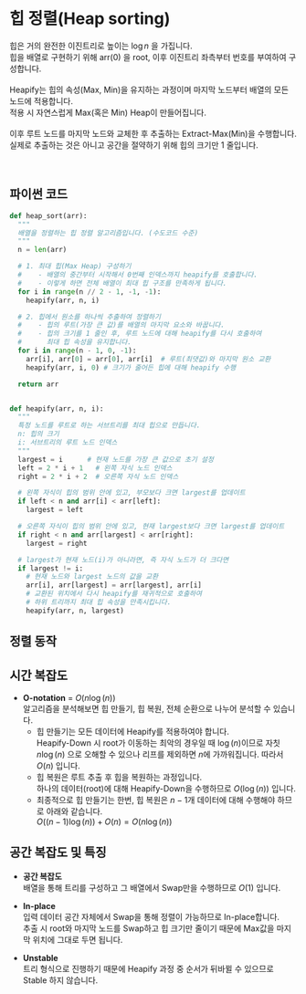# 힙 정렬(Heap sorting)

힙은 거의 완전한 이진트리로 높이는 $\log n$ 을 가집니다.
<br>
힙을 배열로 구현하기 위해 arr(0) 을 root, 이후 이진트리 좌측부터 번호를 부여하여 구성합니다.
<br>
<br>
Heapify는 힙의 속성(Max, Min)을 유지하는 과정이며 마지막 노드부터 배열의 모든 노드에 적용합니다.
<br>
적용 시 자연스럽게 Max(혹은 Min) Heap이 만들어집니다.
<br>
<br>
이후 루트 노드를 마지막 노드와 교체한 후 추출하는 Extract-Max(Min)을 수행합니다.
<br>
실제로 추출하는 것은 아니고 공간을 절약하기 위해 힙의 크기만 1 줄입니다.


<br>

## 파이썬 코드

```python
def heap_sort(arr):
  """
  배열을 정렬하는 힙 정렬 알고리즘입니다. (수도코드 수준)
  """
  n = len(arr)

  # 1. 최대 힙(Max Heap) 구성하기
  #    - 배열의 중간부터 시작해서 0번째 인덱스까지 heapify를 호출합니다.
  #    - 이렇게 하면 전체 배열이 최대 힙 구조를 만족하게 됩니다.
  for i in range(n // 2 - 1, -1, -1):
    heapify(arr, n, i)

  # 2. 힙에서 원소를 하나씩 추출하여 정렬하기
  #    - 힙의 루트(가장 큰 값)를 배열의 마지막 요소와 바꿉니다.
  #    - 힙의 크기를 1 줄인 후, 루트 노드에 대해 heapify를 다시 호출하여
  #      최대 힙 속성을 유지합니다.
  for i in range(n - 1, 0, -1):
    arr[i], arr[0] = arr[0], arr[i]  # 루트(최댓값)와 마지막 원소 교환
    heapify(arr, i, 0) # 크기가 줄어든 힙에 대해 heapify 수행

  return arr


def heapify(arr, n, i):
  """
  특정 노드를 루트로 하는 서브트리를 최대 힙으로 만듭니다.
  n: 힙의 크기
  i: 서브트리의 루트 노드 인덱스
  """
  largest = i      # 현재 노드를 가장 큰 값으로 초기 설정
  left = 2 * i + 1   # 왼쪽 자식 노드 인덱스
  right = 2 * i + 2  # 오른쪽 자식 노드 인덱스

  # 왼쪽 자식이 힙의 범위 안에 있고, 부모보다 크면 largest를 업데이트
  if left < n and arr[i] < arr[left]:
    largest = left

  # 오른쪽 자식이 힙의 범위 안에 있고, 현재 largest보다 크면 largest를 업데이트
  if right < n and arr[largest] < arr[right]:
    largest = right

  # largest가 현재 노드(i)가 아니라면, 즉 자식 노드가 더 크다면
  if largest != i:
    # 현재 노드와 largest 노드의 값을 교환
    arr[i], arr[largest] = arr[largest], arr[i]
    # 교환된 위치에서 다시 heapify를 재귀적으로 호출하여
    # 하위 트리까지 최대 힙 속성을 만족시킵니다.
    heapify(arr, n, largest)
```

## 정렬 동작

<div id="solarsys-sort-visualization"></div>

## 시간 복잡도

- **O-notation** = $O(n\log(n))$          
알고리즘을 분석해보면 힙 만들기, 힙 복원, 전체 순환으로 나누어 분석할 수 있습니다.          
   - 힙 만들기는 모든 데이터에 Heapify를 적용하여야 합니다.          
Heapify-Down 시 root가 이동하는 최악의 경우일 때 $\log(n)$이므로 자칫 $n\log(n)$ 으로 오해할 수 있으나 리프를 제외하면 $n$에 가까워집니다. 따라서 $O(n)$ 입니다.
   - 힙 복원은 루트 추출 후 힙을 복원하는 과정입니다.          
하나의 데이터(root)에 대해 Heapify-Down을 수행하므로 $O(\log(n))$ 입니다.
   - 최종적으로 힙 만들기는 한번, 힙 복원은 $n-1$개 데이터에 대해 수행해야 하므로 아래와 같습니다.          
$O((n-1)\log(n)) + O(n) = O(n\log(n))$

## 공간 복잡도 및 특징

- **공간 복잡도**          
배열을 통해 트리를 구성하고 그 배열에서 Swap만을 수행하므로 $O(1)$ 입니다.

- **In-place**          
입력 데이터 공간 자체에서 Swap을 통해 정렬이 가능하므로 In-place합니다.          
추출 시 root와 마지막 노드를 Swap하고 힙 크기만 줄이기 때문에 Max값을 마지막 위치에 그대로 두면 됩니다.

- **Unstable**          
트리 형식으로 진행하기 때문에 Heapify 과정 중 순서가 뒤바뀔 수 있으므로 Stable 하지 않습니다.